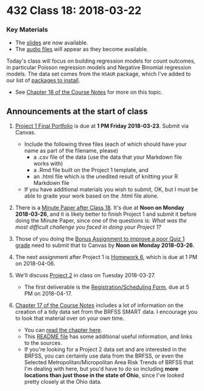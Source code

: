 # 432 Class 18: 2018-03-22

### Key Materials

- The [slides](https://github.com/THOMASELOVE/432-2018/tree/master/slides/class18) are now available.
- The [audio files](https://github.com/THOMASELOVE/432-2018/tree/master/slides/class18) will appear as they become available.

Today's class will focus on building regression models for count outcomes, in particular Poisson regression models and Negative Binomial regression models. The data set comes from the `HSAUR` package, which I've added to our list of [packages to install](https://github.com/THOMASELOVE/432-2018/blob/master/data-and-code/PACKAGES.MD). 

- See [Chapter 18 of the Course Notes](https://thomaselove.github.io/432-notes/modeling-a-count-outcome-in-ohio-smart.html#where-to-read-this-chapter-1) for more on this topic.

## Announcements at the start of class

1. [Project 1 Final Portfolio](https://github.com/THOMASELOVE/432-2018/tree/master/projects/project1#the-portfolio) is due at **1 PM Friday 2018-03-23**. Submit via Canvas. 
    - Include the following three files (each of which should have your name as part of the filename, please)
        - a .csv file of the data (use the data that your Markdown file works with) 
        - a .Rmd file built on the Project 1 template, and
        - an .html file which is the unedited result of knitting your R Markdown file
    - If you have additional materials you wish to submit, OK, but I must be able to grade your work based on the .html file alone.

2. There is a [Minute Paper after Class 18](https://goo.gl/forms/qagV2F1gEguCgJr53). It's due at **Noon on Monday 2018-03-26**, and it is likely better to finish Project 1 and submit it before doing the Minute Paper, since one of the questions is: *What was the most difficult challenge you faced in doing your Project 1?*

3. Those of you doing the [Bonus Assignment to improve a poor Quiz 1 grade](https://github.com/THOMASELOVE/432-2018/tree/master/quizzes/quiz1/bonus) need to submit that to Canvas by **Noon on Monday 2018-03-26**.

4. The next assignment after Project 1 is [Homework 6](https://github.com/THOMASELOVE/432-2018/tree/master/assignments), which is due at 1 PM on 2018-04-06.

5. We'll discuss [Project 2](https://github.com/THOMASELOVE/432-2018/tree/master/projects/project2) in class on Tuesday 2018-03-27. 
    - The first deliverable is the [Registration/Scheduling Form](https://goo.gl/forms/Zfgnq5pyAAzAlmUm1), due at 5 PM on 2018-04-17.
    
6. [Chapter 17 of the Course Notes](https://thomaselove.github.io/432-notes/cleaning-the-brfss-smart-data.html) includes a lot of information on the creation of a tidy data set from the BRFSS SMART data. I encourage you to look that material over on your own time.
    - You can [read the chapter here](http://htmlpreview.github.io/?https://github.com/THOMASELOVE/432-2018/blob/master/data-and-code/SMART/smart.html).
    - This [README file](https://github.com/THOMASELOVE/432-2018/tree/master/data-and-code/SMART) has some additional useful information, and links to the sources.
    - If you're looking for a Project 2 data set and are interested in the BRFSS, you can certainly use data from the BRFSS, or even the Selected Metropolitan/Micropolitan Area Risk Trends of BRFSS that I'm dealing with here, but you'd have to do so including **more locations than just those in the state of Ohio**, since I've looked pretty closely at the Ohio data.


    
